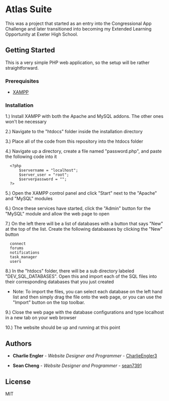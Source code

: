 # Atlas Suite

This was a project that started as an entry into the Congressional App Challenge and later transitioned into becoming my Extended Learning Opportunity at Exeter High School.

## Getting Started

This is a very simple PHP web application, so the setup will be rather straightforward.

### Prerequisites

- [XAMPP](https://www.apachefriends.org/download.html)

### Installation

  1.) Install XAMPP with both the Apache and MySQL addons. The other ones won't be necessary

  2.) Navigate to the "htdocs" folder inside the installation directory

  3.) Place all of the code from this repository into the htdocs folder
  
  4.) Navigate up a directory, create a file named "password.php", and paste the following code into it
  
      <?php
          $servername = "localhost";
          $server_user = "root";
          $serverpassword = "";
      ?>
      
  5.) Open the XAMPP control panel and click "Start" next to the "Apache" and "MySQL" modules
  
  6.) Once these services have started, click the "Admin" button for the "MySQL" module and allow the web page to open
  
  7.) On the left there will be a list of databases with a button that says "New" at the top of the list. Create the following databaases by clicking the "New" button
  
      connect
      forums
      notifications
      task_manager
      users
      
  8.) In the "htdocs" folder, there will be a sub directory labeled "DEV_SQL_DATABASES". Open this and import each of the SQL files into their corresponding databases that you just created
  
  - Note: To import the files, you can select each database on the left hand list and then simply drag the file onto the web page, or you can use the "Import" button on the top toolbar.
      
  9.) Close the web page with the database configurations and type localhost in a new tab on your web browser
  
  10.) The website should be up and running at this point

## Authors

  - **Charlie Engler** - *Website Designer and Programmer* -
    [CharlieEngler3](https://github.com/CharlieEngler3)
    
  - **Sean Cheng** - *Website Designer and Programmer* -
    [sean7391]([https://github.com/CharlieEngler3](https://github.com/sean7391))

## License

MIT
